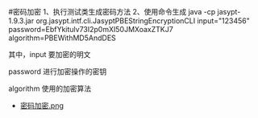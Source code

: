 #密码加密
1、执行测试类生成密码方法
2、使用命令生成
java -cp jasypt-1.9.3.jar org.jasypt.intf.cli.JasyptPBEStringEncryptionCLI  input="123456" password=EbfYkitulv73I2p0mXI50JMXoaxZTKJ7 algorithm=PBEWithMD5AndDES

其中，input 要加密的明文

password 进行加密操作的密钥

algorithm 使用的加密算法

* [密码加密.png](密码加密.png)